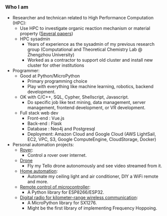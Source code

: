 ### Who I am
* Researcher and technican related to High Performance Computation (HPC): 
  * Use HPC to investigate organic reaction mechanism or material property ([Several papers](https://www.researchgate.net/scientific-contributions/Xiaokang-Guo-2045488309))
  * HPC sysadmin 
    * Years of experience as the sysadmin of my previous research group (Computational and Theoretical Chemistry Lab @ Zhengzhou University)
    * Worked as a contractor to support old cluster and install new cluster for other institutions
* Programmer:
  * Good at Python/MicroPython 
    * Primary programming choice
    * Play with everything like machine learning, robotics, backend development.
  * OK with C/C++, SQL, Cypher, Shellscript, Javascript.
    * Do specific job like text mining, data management, server management, frontend development, or VR development.
  * Full stack web dev
    * Front-end : Vue.js
    * Back-end  : Flask
    * Database  : Neo4j and Postgresql
    * Deployment: Amazon Cloud and Google Cloud (AWS LightSail, EC2, VPC, S3, Google ComputeEngine, CloudStorage, Docker) 
* Personal automation projects: 
  * [Rover](https://github.com/xg590/IoT_Rover): 
    * Control a rover over internet.
  * [Drone](https://github.com/xg590/Tello-Python)
    * Fly my Tello drone autonomously and see video streamed from it.
  * [Home automation](https://github.com/xg590/Home_Automation): 
    * Automate my ceiling light and air conditioner, DIY a WiFi remote and more. 
  * [Remote control of microcontroller](https://github.com/xg590/pyWebREPL):
    * A Python library for ESP8266/ESP32.
  * [Digital radio for kilometer-range wireless communication](https://github.com/xg590/SX1276):
    * A MicroPython library for SX1276. 
    * Might be the first library of implementing Frequency Hoppoing.
